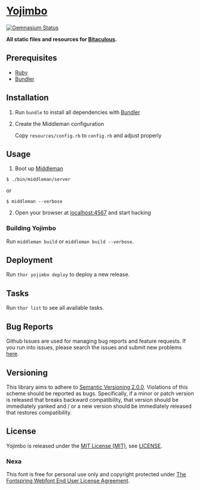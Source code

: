 [Yojimbo]
=========

[![Gemnasium Status][Gemnasium Status]][Gemnasium]

**All static files and resources for [Bitaculous].**

Prerequisites
-------------

* [Ruby]
* [Bundler]

Installation
------------

1. Run `bundle` to install all dependencies with [Bundler]

2. Create the Middleman configuration

    Copy `resources/config.rb` to `config.rb` and adjust properly

Usage
-----

1. Boot up [Middleman]

  ```
  $ ./bin/middleman/server
  ```

  or

  ```
  $ middleman --verbose
  ```

2. Open your browser at [localhost:4567] and start hacking

### Building Yojimbo

Run `middleman build` or `middleman build --verbose`.

Deployment
----------

Run `thor yojimbo deploy` to deploy a new release.

Tasks
-----

Run `thor list` to see all available tasks.

Bug Reports
-----------

Github Issues are used for managing bug reports and feature requests. If you run into issues, please search the issues
and submit new problems [here].

Versioning
----------

This library aims to adhere to [Semantic Versioning 2.0.0]. Violations of this scheme should be reported as bugs.
Specifically, if a minor or patch version is released that breaks backward compatibility, that version should be
immediately yanked and / or a new version should be immediately released that restores compatibility.

License
-------

Yojimbo is released under the [MIT License (MIT)], see [LICENSE].

### Nexa

This font is free for personal use only and copyright protected under [The Fontspring Webfont End User License Agreement].

[Bitaculous]: https://bitaculous.com "It's all about the bits, baby!"
[Bundler]: http://bundler.io "The best way to manage a Ruby application's gems"
[Gemnasium]: https://gemnasium.com/bitaculous/yojimbo "Yojimbo at Gemnasium"
[Gemnasium Status]: https://img.shields.io/gemnasium/bitaculous/yojimbo.svg?style=flat "Gemnasium Status"
[here]: https://github.com/bitaculous/yojimbo/issues "Github Issues"
[LICENSE]: https://raw.githubusercontent.com/bitaculous/yojimbo/master/LICENSE "License"
[localhost:4567]: http://0.0.0.0:4567 "Yojimbo running on localhost"
[Middleman]: http://middlemanapp.com "Hand-crafted frontend development"
[MIT License (MIT)]: http://opensource.org/licenses/MIT "The MIT License (MIT)"
[Ruby]: https://www.ruby-lang.org "A dynamic, open source programming language with a focus on simplicity and productivity."
[Semantic Versioning 2.0.0]: http://semver.org "Semantic Versioning 2.0.0"
[The Fontspring Webfont End User License Agreement]: http://www.fontspring.com/licenses/fontfabric/webfont "The Fontspring Webfont End User License Agreement"
[Thor]: http://whatisthor.com "A toolkit for building powerful command-line interfaces."
[Yojimbo]: https://github.com/bitaculous/yojimbo "All static files and resources for Bitaculous."